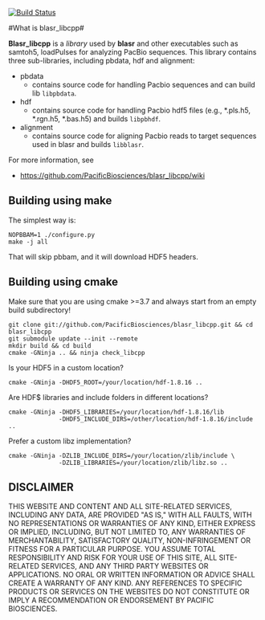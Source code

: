 [![Build Status](https://travis-ci.org/PacificBiosciences/blasr_libcpp.svg?branch=master)](https://travis-ci.org/PacificBiosciences/blasr_libcpp)

#What is blasr_libcpp#

**Blasr_libcpp** is a *library* used by **blasr** and other executables such as samtoh5, loadPulses for analyzing PacBio sequences. This library contains three sub-libraries, including pbdata, hdf and alignment:
+ pbdata
   - contains source code for handling Pacbio sequences and can build lib ```libpbdata```.
+ hdf
   - contains source code for handling Pacbio hdf5 files (e.g., *.pls.h5, *.rgn.h5, *.bas.h5) and builds ```libpbhdf```.
+ alignment
   - contains source code for aligning Pacbio reads to target sequences used in blasr and builds ```libblasr```.

For more information, see
* https://github.com/PacificBiosciences/blasr_libcpp/wiki

## Building using make
The simplest way is:
```
NOPBBAM=1 ./configure.py
make -j all
```
That will skip pbbam, and it will download HDF5 headers.

## Building using cmake

Make sure that you are using cmake >=3.7 and
always start from an empty build subdirectory!

    git clone git://github.com/PacificBiosciences/blasr_libcpp.git && cd blasr_libcpp
    git submodule update --init --remote
    mkdir build && cd build
    cmake -GNinja .. && ninja check_libcpp

Is your HDF5 in a custom location?

    cmake -GNinja -DHDF5_ROOT=/your/location/hdf-1.8.16 ..

Are HDF$ libraries and include folders in different locations?

    cmake -GNinja -DHDF5_LIBRARIES=/your/location/hdf-1.8.16/lib
                  -DHDF5_INCLUDE_DIRS=/other/location/hdf-1.8.16/include ..

Prefer a custom libz implementation?

    cmake -GNinja -DZLIB_INCLUDE_DIRS=/your/location/zlib/include \
                  -DZLIB_LIBRARIES=/your/location/zlib/libz.so ..

DISCLAIMER
----------
THIS WEBSITE AND CONTENT AND ALL SITE-RELATED SERVICES, INCLUDING ANY DATA, ARE PROVIDED "AS IS," WITH ALL FAULTS, WITH NO REPRESENTATIONS OR WARRANTIES OF ANY KIND, EITHER EXPRESS OR IMPLIED, INCLUDING, BUT NOT LIMITED TO, ANY WARRANTIES OF MERCHANTABILITY, SATISFACTORY QUALITY, NON-INFRINGEMENT OR FITNESS FOR A PARTICULAR PURPOSE. YOU ASSUME TOTAL RESPONSIBILITY AND RISK FOR YOUR USE OF THIS SITE, ALL SITE-RELATED SERVICES, AND ANY THIRD PARTY WEBSITES OR APPLICATIONS. NO ORAL OR WRITTEN INFORMATION OR ADVICE SHALL CREATE A WARRANTY OF ANY KIND. ANY REFERENCES TO SPECIFIC PRODUCTS OR SERVICES ON THE WEBSITES DO NOT CONSTITUTE OR IMPLY A RECOMMENDATION OR ENDORSEMENT BY PACIFIC BIOSCIENCES.
